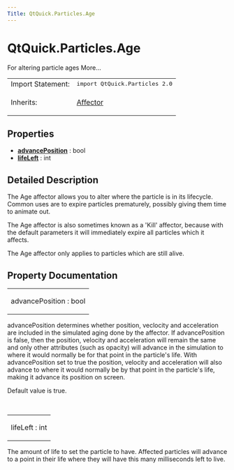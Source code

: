 ```yaml
---
Title: QtQuick.Particles.Age
---
```


# QtQuick.Particles.Age

<span class="subtitle"></span>
<!-- $$$Age-brief -->
<p>For altering particle ages More...</p>
<!-- @@@Age -->
<table class="alignedsummary">
<tr><td class="memItemLeft rightAlign topAlign"> Import Statement:</td><td class="memItemRight bottomAlign"> </b><tt>import QtQuick.Particles 2.0</tt></td></tr><tr><td class="memItemLeft rightAlign topAlign"> Inherits:</td><td class="memItemRight bottomAlign"> <p><a href="QtQuick.Particles.Affector.md">Affector</a></p>
</td></tr></table><ul>
</ul>
<h2>Properties</h2>
<ul>
<li class="fn"><b><b><a href="#advancePosition-prop">advancePosition</a></b></b> : bool</li>
<li class="fn"><b><b><a href="#lifeLeft-prop">lifeLeft</a></b></b> : int</li>
</ul>
<!-- $$$Age-description -->
<h2>Detailed Description</h2>
<p>The Age affector allows you to alter where the particle is in its lifecycle. Common uses are to expire particles prematurely, possibly giving them time to animate out.</p>
<p>The Age affector is also sometimes known as a 'Kill' affector, because with the default parameters it will immediately expire all particles which it affects.</p>
<p>The Age affector only applies to particles which are still alive.</p>
<!-- @@@Age -->
<h2>Property Documentation</h2>
<!-- $$$advancePosition -->
<table class="qmlname"><tr valign="top"><td class="tblQmlPropNode"><p><span class="name">advancePosition</span> : <span class="type">bool</span></p></td></tr></table><p>advancePosition determines whether position, veclocity and acceleration are included in the simulated aging done by the affector. If advancePosition is false, then the position, velocity and acceleration will remain the same and only other attributes (such as opacity) will advance in the simulation to where it would normally be for that point in the particle's life. With advancePosition set to true the position, velocity and acceleration will also advance to where it would normally be by that point in the particle's life, making it advance its position on screen.</p>
<p>Default value is true.</p>
<!-- @@@advancePosition -->
<br/>
<!-- $$$lifeLeft -->
<table class="qmlname"><tr valign="top"><td class="tblQmlPropNode"><p><span class="name">lifeLeft</span> : <span class="type">int</span></p></td></tr></table><p>The amount of life to set the particle to have. Affected particles will advance to a point in their life where they will have this many milliseconds left to live.</p>
<!-- @@@lifeLeft -->
<br/>
